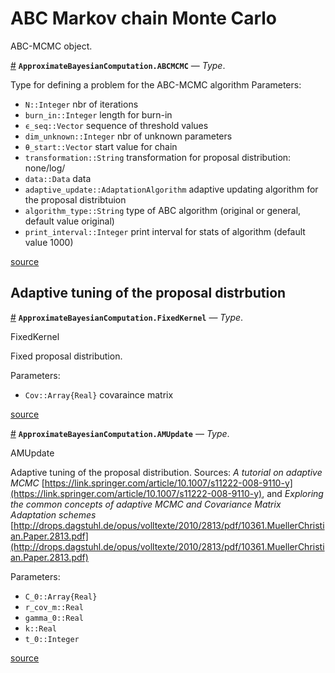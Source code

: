 
<a id='ABC-Markov-chain-Monte-Carlo-1'></a>

# ABC Markov chain Monte Carlo


ABC-MCMC object.

<a id='ApproximateBayesianComputation.ABCMCMC' href='#ApproximateBayesianComputation.ABCMCMC'>#</a>
**`ApproximateBayesianComputation.ABCMCMC`** &mdash; *Type*.



Type for defining a problem for the ABC-MCMC algorithm Parameters:

  * `N::Integer` nbr of iterations
  * `burn_in::Integer` length for burn-in
  * `ϵ_seq::Vector` sequence of threshold values
  * `dim_unknown::Integer` nbr of unknown parameters
  * `θ_start::Vector` start value for chain
  * `transformation::String` transformation for proposal distribution: none/log/
  * `data::Data` data
  * `adaptive_update::AdaptationAlgorithm` adaptive updating algorithm for the proposal distribtuion
  * `algorithm_type::String` type of ABC algorithm (original or general, default value original)
  * `print_interval::Integer` print interval for stats of algorithm (default value 1000)


<a target='_blank' href='https://github.com/SamuelWiqvist/ApproximateBayesianComputation.jl/blob/3dc50ffae08dd9cb9f8f7bc1fae4bdb44f3a61f1/src\abcmcmc.jl#L2-L15' class='documenter-source'>source</a><br>


<a id='Adaptive-tuning-of-the-proposal-distrbution-1'></a>

## Adaptive tuning of the proposal distrbution

<a id='ApproximateBayesianComputation.FixedKernel' href='#ApproximateBayesianComputation.FixedKernel'>#</a>
**`ApproximateBayesianComputation.FixedKernel`** &mdash; *Type*.



FixedKernel

Fixed proposal distribution.

Parameters:

  * `Cov::Array{Real}` covaraince matrix


<a target='_blank' href='https://github.com/SamuelWiqvist/ApproximateBayesianComputation.jl/blob/3dc50ffae08dd9cb9f8f7bc1fae4bdb44f3a61f1/src\adaptive updating algorithms\adaptiveupdate.jl#L6-L14' class='documenter-source'>source</a><br>

<a id='ApproximateBayesianComputation.AMUpdate' href='#ApproximateBayesianComputation.AMUpdate'>#</a>
**`ApproximateBayesianComputation.AMUpdate`** &mdash; *Type*.



AMUpdate

Adaptive tuning of the proposal distribution. Sources: *A tutorial on adaptive MCMC* [https://link.springer.com/article/10.1007/s11222-008-9110-y](https://link.springer.com/article/10.1007/s11222-008-9110-y), and *Exploring the common concepts of adaptive MCMC and Covariance Matrix Adaptation schemes* [http://drops.dagstuhl.de/opus/volltexte/2010/2813/pdf/10361.MuellerChristian.Paper.2813.pdf](http://drops.dagstuhl.de/opus/volltexte/2010/2813/pdf/10361.MuellerChristian.Paper.2813.pdf)

Parameters:

  * `C_0::Array{Real}`
  * `r_cov_m::Real`
  * `gamma_0::Real`
  * `k::Real`
  * `t_0::Integer`


<a target='_blank' href='https://github.com/SamuelWiqvist/ApproximateBayesianComputation.jl/blob/3dc50ffae08dd9cb9f8f7bc1fae4bdb44f3a61f1/src\adaptive updating algorithms\adaptiveupdate.jl#L19-L32' class='documenter-source'>source</a><br>

